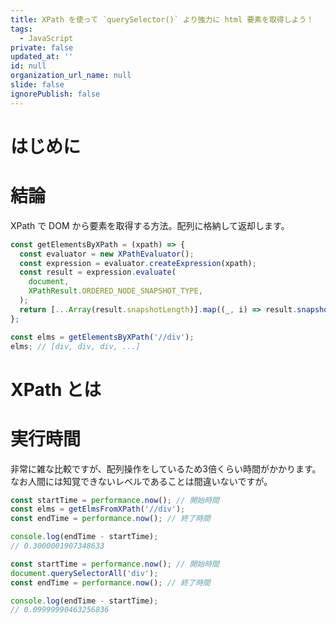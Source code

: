 ```yaml
---
title: XPath を使って `querySelector()` より強力に html 要素を取得しよう！
tags:
  - JavaScript
private: false
updated_at: ''
id: null
organization_url_name: null
slide: false
ignorePublish: false
---
```

# はじめに

# 結論

XPath で DOM から要素を取得する方法。配列に格納して返却します。

```js
const getElementsByXPath = (xpath) => {
  const evaluator = new XPathEvaluator();
  const expression = evaluator.createExpression(xpath);
  const result = expression.evaluate(
    document,
    XPathResult.ORDERED_NODE_SNAPSHOT_TYPE,
  );
  return [...Array(result.snapshotLength)].map((_, i) => result.snapshotItem(i));
};

const elms = getElementsByXPath('//div');
elms; // [div, div, div, ...]
```

# XPath とは


# 実行時間
非常に雑な比較ですが、配列操作をしているため3倍くらい時間がかかります。
なお人間には知覚できないレベルであることは間違いないですが。
```js
const startTime = performance.now(); // 開始時間
const elms = getElmsFromXPath('//div');
const endTime = performance.now(); // 終了時間

console.log(endTime - startTime);
// 0.3000001907348633
```

```js
const startTime = performance.now(); // 開始時間
document.querySelectorAll('div');
const endTime = performance.now(); // 終了時間

console.log(endTime - startTime);
// 0.09999990463256836
```